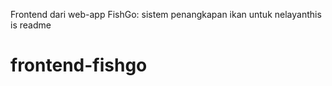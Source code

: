 Frontend dari web-app FishGo: sistem penangkapan ikan untuk nelayanthis is readme
# frontend-fishgo
